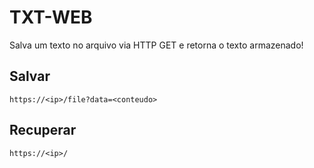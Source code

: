 # TXT-WEB

Salva um texto no arquivo via HTTP GET e retorna o texto armazenado!

## Salvar

`https://<ip>/file?data=<conteudo>`

## Recuperar

`https://<ip>/`
